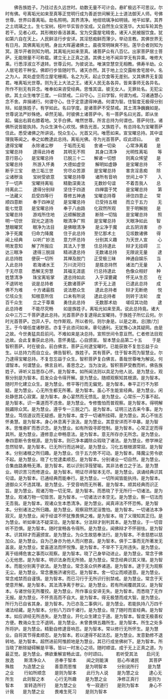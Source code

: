 <!-- { "loadSidebar": true } -->
　　佛告族姓子。乃往过去久远世时。劫数无量不可计会。悬旷极远不可思议。尔时有佛。号离垢光如来至真等正觉明行成为善逝世间解无上士道法御天人师。号佛世尊。世界曰善离垢。劫名照明。其界清净。地绀琉璃净如明镜。地平如掌。其界之土琉璃之土。生七宝树。枝叶华实皆亦宝成。又自然生众宝莲华。大如车轮其色若干。见者心欢。其形微妙香洁甚美。宝为交露屋宅精舍。诸天人民被服饮食。犹如第六自在天上。人民鲜洁行步安详。其淫怒痴鲜而薄少。举动言教。其佛世界无有日月。其佛离垢光明。身出大晖遍诸佛土。晨夜常明昧爽不别。莲华合者则知为冥。莲华开者则知为明。其离垢光如来至真。诸菩萨众有八百亿。出家菩萨居士菩萨。无能限量不可称载。建立无上正真之道。其佛土地不闻异学无有异乘。唯修大乘。行悉淳淑立不退转。世尊云何。为彼说法。唯演空慧空无相教。佛寿半劫。众人居宅若干种宝。佛即行步皆随时节。诸天亦然。其于地上立交露帐舍宅居中。名之为人。其处虚空而立屋宅栅阁。名之为天。起止饮食等无差别。又其佛界无复国君。唯离垢光世尊。则为无上大法之王。诸天人民无各各异。皆来事师无各异名。所作不别无有异念。唯奉如来咨受经典。思惟其谊。彼无女人。无罪处名。无犯尘欲。其土众生唯学三度。一曰禁戒。二曰守心。三曰学智。何谓为戒。习诸通慧心念不舍。弃捐诸行。何谓守心。住于定意逮得神通。何谓为智。住智度无极得分别辩。如是族姓子。有学如此。名曰学度。是诸菩萨不受禁戒。其土清净巍巍如是。世尊说法严妙殊绝。卓然无喻。时彼佛土诸菩萨中。有一菩萨名曰光首。即从坐起。偏出右肩右膝着地。叉手白佛。唯然世尊。所言总持为何谓也。菩萨何住。诸佛所说皆能执持。为众生演令心欢悦。佛告光首。又族姓子。有总持名为宝曜菩萨住此。悉受诸佛之所讲说。悦众生心。光首又问。唯愿如来。宣宝曜总持。其中谊理我等闻之。奉之如教逮此总持。离垢光佛。寻为光首菩萨。叹此颂曰。
　　欲逮得宝曜　　永除诸尘秽
　　于垢而无垢　　舍诸一切染
　　心常净离着　　是宝曜总持
　　逮得此持者　　其明无不照
　　其身口清净　　光明性离垢
　　等意行慈心　　是宝曜总持
　　已脱三十二　　解诸一切想
　　则离众悕望　　是宝曜总持
　　所游入怀勇　　大德如虚空
　　解明如虚静　　是宝曜总持
　　不断乎三宝　　绝三垢三世
　　穷尽众苦源　　是宝曜总持
　　害贪淫恚痴　　除尘诸秽浊
　　宝树受欲意　　宝曜总持尊
　　诸所有音响　　世间上中下
　　入于一切声　　宝曜持离垢
　　精勤深奥法　　无数妙句谊
　　不着吾我人　　总持离此二
　　逮得分别辩　　坚住于四道
　　四禅震于梵　　是宝曜总持
　　第一法藏义　　启受四等行
　　尊修五神通　　宝曜总持尊
　　谛住四意止　　常顺四意断
　　奉于四神足　　是宝曜总持
　　已受持五根　　而立于五力
　　无能七觉意　　是宝曜总持
　　奉于八由路　　化寂然所观
　　至于明解脱　　是宝曜总持
　　游戏所住地　　近顺解脱道
　　断除一切恼　　是宝曜总持
　　照明一切世　　寂光之道场
　　眼清净广照　　是宝曜总持
　　天眼净如此　　智慧眼曜冥
　　眼净为法目　　是佛眼清净
　　是尘净于魔　　此五阴消害
　　亦净于死魔　　归命力降魔
　　住于此总持　　至亿那术土
　　见垓数诸佛　　得闻上经典
　　以听广妙法　　意力怀总持
　　分别其义趣　　为天世人宣
　　心明发意知　　解了所报应
　　其法入于慧　　住总持逮此
　　辩才无挂碍　　三达三眼净
　　逮得三脱諠　　精进逮总持
　　无数诸总持　　无限说无量
　　逮此总持胜　　便获一切所
　　其禅及脱门　　正受极三昧
　　神通自娱乐　　当入此总持
　　若海诸水王　　万川流河归
　　是胜总持然　　诸法门无量
　　入于无尽意　　悉解无穷慧
　　其福无涯底　　行总持逮此
　　色像众相好　　种姓慧清净
　　珠宝离垢掌　　逮总持如此
　　入乎深要藏　　怀无从生忍
　　在不退转地　　说是总持者
　　无数诸菩萨　　求于无上道
　　已逮此总持　　成佛不为难
　　十方诸最胜　　说法愍众生
　　逮此总持者　　辩才无断绝
　　悦亿垓众生　　知根意所信
　　口未有所说　　逮此总持者
　　则转于法轮　　度百千众生
　　立之于尊乘　　勇住此总持
　　无数那术劫　　嗟叹其功勋
　　逮此总持者　　不能尽究畅
　　如是族姓子。离垢光如来至真。说此总持竟。诸大众中三万二千菩萨逮此总持。光首菩萨亦复逮得此宝曜持。于族姓子所忆云何。尔时光首菩萨。岂异人乎。勿作斯观。所以者何。则尔身是。以是之故。总[敖/力]王。于今堪任度诸秽恶。亦复于此咨问如来。章句通利。无犹豫心决其疑网。由是之故。今世勇猛具启前问。不难如来是决总持。宣照世间令意亘然。仁者修法目观达故。会此复重获此总持。意怀勇猛。心自颁宣。
智本慧业品第二十五
　　于是智积菩萨。时在彼会。前白佛言。菩萨云何逮宝曜时。已能获致不复忽忘益于众生。以总持力而自立业。佛告智积。族姓子。其有菩萨。住于智本而为智慧业。尔乃逮得宝曜总持。不复忽忘益于众生。智积菩萨复白佛言。善哉世尊唯为解说。何谓智本。何谓慧业。佛言且听。善思念之。当为汝说。智积菩萨受教而听。佛告族姓子。谛听义旨思存心怀。是为智本。如所闻法则以具足为他人说。是为慧业。观察分别是为智本。启发众会令得开解。是为慧业。随顺观察知其根源。是为智本。随时开化建立众生。是为慧业。修平等行而无偏党。是为智本。奉平正行不为邪疑。是为慧业。心无所生都无所著。是为智本。虽心不生能宣经典。是为慧业。闲处静思其心寂寞。是为智本。身心宴然而无愦乱。是为慧业。心常乐一万事不起。是为智本。识一乘道而不违舍。是为慧业。专修憺怕而普观察。是为智本。得明解脱蠲除众冥。是为慧业。遵乎专一三脱之门。是为智本。证明三达去来今事。是为慧业。笃信道议而无疑惑。是为智本。度于一切诸所挂碍。是为慧业。其心不怯志怀勇慧。是为智本。身心休息离于汲汲。是为慧业。其意安详而不卒暴。是为智本。思惟悬旷而悉识念。是为慧业。如有所毁寻即觉制。是为智本。心常正定而得其所。是为慧业。遵修意止申畅意法。是为智本。意无所存亦无所念。是为慧业。奉四意断令舍根源。是为智本。则已净本蠲除众瑕晓了诸法。是为慧业。修学神足忽然轻举。是为智本。已无所行而远神足。是为慧业。习化五根根源常寂。是为智本。分别诸根之所归趣。是为慧业。住于五力势不可动。是为智本。降魔尘劳令欲不起。是为慧业。晓了七觉逮柔顺忍。是为智本。分别诸业一切自然。是为慧业。合集由路勇畅无滞。是为智本。若以识别浮筏譬喻。其非法者立之于法。是为慧业。明识苦习而修道业。是为智本。明证尽谛智本无尽。是为慧业。讽诵经典识其句谊。是为智本。已通经典而能奉行。是为慧业。一切所闻皆能执持。是为智本。道御众义不违其理。是为慧业。于受音响而无所著。是为智本。顺其经典而识正旨。是为慧业。观诸万物一切无常。是为智本。而悉晓了于无所行一切诸法。是为慧业。观诸万物一切皆苦。是为智本。一切诸法计本空无。是为慧业。察一切法而无吾我。是为智本。观诸众生本悉清净。是为慧业。闻真谛法不怀恐怖。是为智本。分别诸法之所归趣。是为慧业。观察寂然泥洹憺怕。是为智本。一切诸法本净寂灭。是为慧业。闻于经谊不怀犹豫畏惧之难。是为智本。晓了义理知其正归。是为慧业。听如审法不疑深洽。是为智本。分法辩才剖判其本。是为慧业。于一切音听不恐惧。是为智本。随时宣畅各令得所。是为慧业。闻佛辩才不怀弱怯。是为智本。识其辩才而遍颁宣。是为慧业。为众生故慈奉法行。是为智本。不舍慈愍以慈加众。是为慧业。自为己身亦为他人而兴愍哀。是为智本。俱于二事而无所著发无盖哀。是为慧业。爱喜道法而怀悦豫。是为智本。不举不下无所违失。是为慧业。离于结缚危害之事而以观察。是为智本。晓了己身举动进止。是为慧业。常念于佛心无他思。是为智本。明识法身而无所猗。是为慧业。常念经典识其义理。是为智本。而能分别离于欲法。是为慧业。常念圣众供养诸道。是为智本。逮于无为观察无尘。是为慧业。常念惠施济诸穷厄。是为智本。舍一切尘而顺道意。是为慧业。常念戒禁而自谨慎。是为智本。而已习行于无所识行别禁戒。是为慧业。常念于天使意开解。是为智本。其法清净离于秽尘。是为慧业。若有所闻覆疏其议。是为智本。与诸世俗无所覆挍。是为慧业。所作事业安谛无失。是为智本。而悉晓了无作无报。是为慧业。不怀贡高而不自大。是为智本。得无极慧而成大智。是为慧业。所行为已自省其身。是为智本。为已亦及二事俱兴。是为慧业。若能执持八万四千诸法经藏。是为智本。分别八万四千诸行。是为慧业。晓了随时而宣经典。是为智本。如应讲经无所违失。是为慧业。开化众生建立于道。是为智本。智度无极善权方便。教诲众生立不退转。是为慧业。未曾畏惧五趣所生。是为智本。所生之处多所将护。是为慧业。精勤自修逮音响忍。是为智本。常以修行无所怀生。是为慧业。自将其节得柔顺忍。是为智本。若以逮得不起法忍。是为慧业。发意勤修不退转地。是为智本。超然进前阿惟颜地是为慧业。其已行成坐佛树下。是为智本。所当晓了断除疑碍解是平等。皆以一时发心之顷。随时顺谊。成于无上正真之道。为最正觉。是为慧业。佛欲重解宣畅此谊。尔时颂曰。
　　若听受其法　　启问无放逸
　　斯清净众人　　咨奉于智本
　　闻之则能演　　慈心布诸民
　　其菩萨殊胜　　为造慧之业
　　善意而思惟　　是为明智本
　　分别说所行　　是为慧之业
　　行如所顺念　　是则为智本
　　此行为人说　　是为慧之业
　　逮心无所生　　此则智之本
　　心行无所趣　　是为慧之业
　　净修正真行　　是则为智本
　　宣转造所行　　是为慧之业
　　专一寂道行　　是则为智本
　　身心不计我　　是为慧之业
　　畏难生死习　　是则为智本
